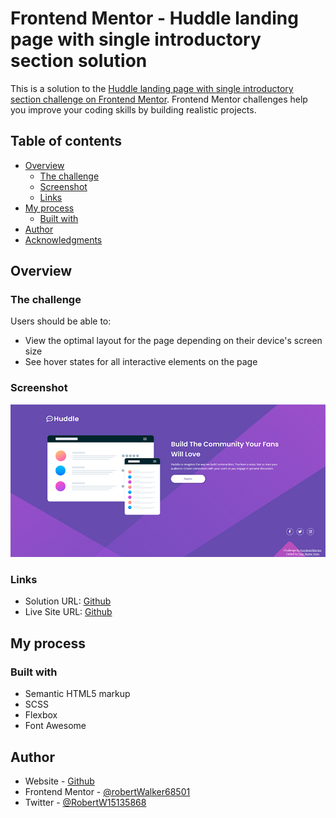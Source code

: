 # Frontend Mentor - Huddle landing page with single introductory section solution

This is a solution to the [Huddle landing page with single introductory section challenge on Frontend Mentor](https://www.frontendmentor.io/challenges/huddle-landing-page-with-a-single-introductory-section-B_2Wvxgi0). Frontend Mentor challenges help you improve your coding skills by building realistic projects.

## Table of contents

- [Overview](#overview)
    - [The challenge](#the-challenge)
    - [Screenshot](#screenshot)
    - [Links](#links)
- [My process](#my-process)
    - [Built with](#built-with)
- [Author](#author)
- [Acknowledgments](#acknowledgments)

## Overview

### The challenge

Users should be able to:

- View the optimal layout for the page depending on their device's screen size
- See hover states for all interactive elements on the page

### Screenshot

![](./images/screenshot.png)

### Links

- Solution URL: [Github](https://robertwalker68501.github.io/huddle-landing-page/)
- Live Site URL: [Github](https://robertwalker68501.github.io/huddle-landing-page/)

## My process

### Built with

- Semantic HTML5 markup
- SCSS
- Flexbox
- Font Awesome

## Author

- Website - [Github](https://robertwalker68501.github.io/huddle-landing-page/)
- Frontend Mentor - [@robertWalker68501](https://www.frontendmentor.io/profile/robertWalker68501)
- Twitter - [@RobertW15135868](https://www.twitter.com/RobertW15135868)